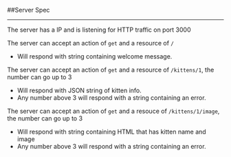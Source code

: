 ##Server Spec

---

The server has a IP and is listening for HTTP traffic on port 3000


The server can accept an action of `get` and a resource of `/`
 - Will respond with string containing welcome message.


 The server can accept an action of `get` and a resource of `/kittens/1`, the number can go up to 3
 - Will respond with JSON string of kitten info.
 - Any number above 3 will respond with a string containing an error.


 The server can accept an action of `get` and a resouce of `/kittens/1/image`, the number can go up to 3
 - Will respond with string containing HTML that has kitten name and image
 - Any number above 3 will respond with a string containing an error.
